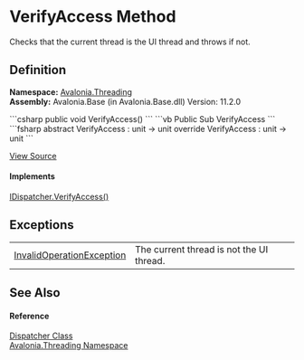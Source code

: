 # VerifyAccess Method


Checks that the current thread is the UI thread and throws if not.



## Definition
**Namespace:** <a href="N_Avalonia_Threading">Avalonia.Threading</a>  
**Assembly:** Avalonia.Base (in Avalonia.Base.dll) Version: 11.2.0

<Tabs groupId="api-code-preview">
<TabItem value="csharp" label="C#">
```csharp
public void VerifyAccess()
```
</TabItem>
<TabItem value="vb" label="VB">
```vb
Public Sub VerifyAccess
```
</TabItem>
<TabItem value="fsharp" label="F#">
```fsharp
abstract VerifyAccess : unit -> unit 
override VerifyAccess : unit -> unit 
```
</TabItem>
</Tabs>



<a href="https://github.com/AvaloniaUI/Avalonia/tree/master/src/Avalonia.Base/Threading/Dispatcher.cs#L76" title="View the source code">View Source</a>



#### Implements
<a href="M_Avalonia_Threading_IDispatcher_VerifyAccess">IDispatcher.VerifyAccess()</a>  


## Exceptions
<table>
<tr>
<td><a href="https://learn.microsoft.com/dotnet/api/system.invalidoperationexception" target="_blank" rel="noopener noreferrer">InvalidOperationException</a></td>
<td>The current thread is not the UI thread.</td>
</tr>
</table>

## See Also


#### Reference
<a href="T_Avalonia_Threading_Dispatcher">Dispatcher Class</a>  
<a href="N_Avalonia_Threading">Avalonia.Threading Namespace</a>  
